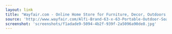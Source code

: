 ```yaml
---
layout: link
title: "Wayfair.com - Online Home Store for Furniture, Decor, Outdoors & More"
source: 'http://www.wayfair.com/Alfi-Brand-63-x-63-Portable-Outdoor-Soaking-Hot-Bathtub-FireHotTub-NBT1093.html'
screenshot: 'screenshots/f1adade9-5094-4b2f-939f-2a5096a90de8.jpg'
---
```


